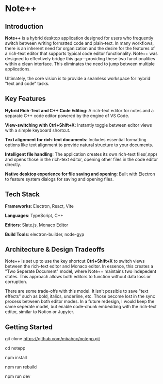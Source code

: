 # Note++

## Introduction

**Note++** is a hybrid desktop application designed for users who frequently switch between writing formatted code and plain-text. In many workflows, there is an inherent need for organization and the desire for the features of a rich-text editor that supports typical code editor functionality. Note++ was designed to effectively bridge this gap—providing these two functionalities within a clean interface. This eliminates the need to jump between multiple applications.

Ultimately, the core vision is to provide a seamless workspace for hybrid “text and code” tasks.

## Key Features

**Hybrid Rich-Text and C++ Code Editing**: A rich-text editor for notes and a separate C++ code editor powered by the engine of VS Code.

**View-switching with Ctrl+Shift+X**: Instantly toggle between editor views with a simple keyboard shortcut.

**Text alignment for rich-text documents**: Includes essential formatting options like text alignment to provide natural structure to your documents.

**Intelligent file handling**: The application creates its own rich-text files(.npp) and opens those in the rich-text editor, opening other files in the code editor directly.

**Native desktop experience for file saving and opening**: Built with Electron to feature system dialogs for saving and opening files.

## Tech Stack

**Frameworks**: Electron, React, Vite

**Languages**: TypeScript, C++

**Editors**: Slate.js, Monaco Editor

**Build Tools**: electron-builder, node-gyp

## Architecture & Design Tradeoffs 

Note++ is set up to use the key shortcut **Ctrl+Shift+X** to switch views between the rich-text editor and Monaco editor. In essence, this creates a "Two Seperate Document" model, where Note++ maintains two indepedent states. This approach allows both editors to function without data loss or corruption.

There are some trade-offs with this model. It isn't possible to save "text effects" such as bold, italics, underline, etc. Those become lost in the sync process between both editor modes. In a future redesign, I would keep the same seperate model, but enable code-chunk embedding with the rich-text editor, similar to Notion or Jupyter.

## Getting Started

git clone https://github.com/mbahcc/notepp.git

cd notepp

npm install

npm run rebuild 

npm run dev
